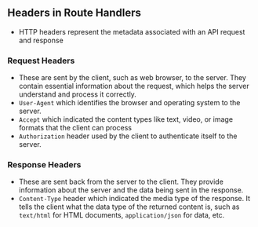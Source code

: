 ## Headers in Route Handlers

- HTTP headers represent the metadata associated with an API request and response

### Request Headers

- These are sent by the client, such as web browser, to the server. They contain essential information about the request, which helps the server understand and process it correctly.
- `User-Agent` which identifies the browser and operating system to the server.
- `Accept` which indicated the content types like text, video, or image formats that the client can process
- `Authorization` header used by the client to authenticate itself to the server.

### Response Headers

- These are sent back from the server to the client. They provide information about the server and the data being sent in the response.
- `Content-Type` header which indicated the media type of the response. It tells the client what the data type of the returned content is, such as `text/html` for HTML documents, `application/json` for data, etc.
